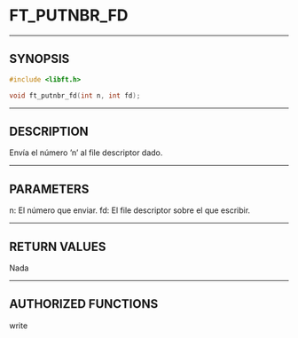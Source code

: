 # FT_PUTNBR_FD

---

## SYNOPSIS

```c
#include <libft.h>

void ft_putnbr_fd(int n, int fd);
```

---

## DESCRIPTION

Envía el número ’n’ al file descriptor dado.

---

## PARAMETERS

n: El número que enviar.
fd: El file descriptor sobre el que escribir.

---

## RETURN VALUES

Nada

---

## AUTHORIZED FUNCTIONS

write